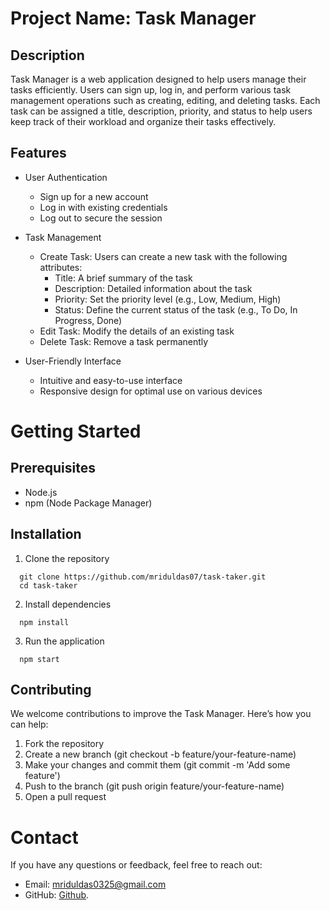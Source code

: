 # Project Name: Task Manager

## Description
Task Manager is a web application designed to help users manage their tasks efficiently. Users can sign up, log in, and perform various task management operations such as creating, editing, and deleting tasks. Each task can be assigned a title, description, priority, and status to help users keep track of their workload and organize their tasks effectively.

## Features
- User Authentication
  - Sign up for a new account
  - Log in with existing credentials
  - Log out to secure the session

 
- Task Management
  - Create Task: Users can create a new task with the following attributes:
    - Title: A brief summary of the task
    - Description: Detailed information about the task
    - Priority: Set the priority level (e.g., Low, Medium, High)
    - Status: Define the current status of the task (e.g., To Do, In Progress, Done)
  - Edit Task: Modify the details of an existing task
  - Delete Task: Remove a task permanently
- User-Friendly Interface
  - Intuitive and easy-to-use interface
  - Responsive design for optimal use on various devices

 # Getting Started
 ## Prerequisites
   - Node.js
   - npm (Node Package Manager)
## Installation
  1. Clone the repository
  ```
    git clone https://github.com/mriduldas07/task-taker.git
    cd task-taker
  ```
  2. Install dependencies
  ```
    npm install
  ```
  3. Run the application
  ```
    npm start
  ```
## Contributing
We welcome contributions to improve the Task Manager. Here’s how you can help:
  1. Fork the repository
  2. Create a new branch (git checkout -b feature/your-feature-name)
  3. Make your changes and commit them (git commit -m 'Add some feature')
  4. Push to the branch (git push origin feature/your-feature-name)
  5. Open a pull request
# Contact
If you have any questions or feedback, feel free to reach out:
  - Email: mriduldas0325@gmail.com
  - GitHub: [Github](https://github.com/mriduldas07).











